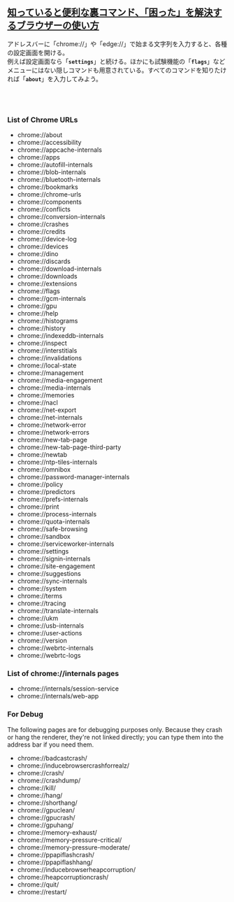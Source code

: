 ## [知っていると便利な裏コマンド、「困った」を解決するブラウザーの使い方](https://xtech.nikkei.com/atcl/nxt/column/18/01738/073000001/?P=3)

アドレスバーに「chrome://」や「edge://」で始まる文字列を入力すると、各種の設定画面を開ける。<br>
例えば設定画面なら「__`settings`__」と続ける。ほかにも試験機能の「__`flags`__」などメニューにはない隠しコマンドも用意されている。すべてのコマンドを知りたければ「__`about`__」を入力してみよう。<br>
<br>
<br>
<br>
### List of Chrome URLs
* chrome://about
* chrome://accessibility
* chrome://appcache-internals
* chrome://apps
* chrome://autofill-internals
* chrome://blob-internals
* chrome://bluetooth-internals
* chrome://bookmarks
* chrome://chrome-urls
* chrome://components
* chrome://conflicts
* chrome://conversion-internals
* chrome://crashes
* chrome://credits
* chrome://device-log
* chrome://devices
* chrome://dino
* chrome://discards
* chrome://download-internals
* chrome://downloads
* chrome://extensions
* chrome://flags
* chrome://gcm-internals
* chrome://gpu
* chrome://help
* chrome://histograms
* chrome://history
* chrome://indexeddb-internals
* chrome://inspect
* chrome://interstitials
* chrome://invalidations
* chrome://local-state
* chrome://management
* chrome://media-engagement
* chrome://media-internals
* chrome://memories
* chrome://nacl
* chrome://net-export
* chrome://net-internals
* chrome://network-error
* chrome://network-errors
* chrome://new-tab-page
* chrome://new-tab-page-third-party
* chrome://newtab
* chrome://ntp-tiles-internals
* chrome://omnibox
* chrome://password-manager-internals
* chrome://policy
* chrome://predictors
* chrome://prefs-internals
* chrome://print
* chrome://process-internals
* chrome://quota-internals
* chrome://safe-browsing
* chrome://sandbox
* chrome://serviceworker-internals
* chrome://settings
* chrome://signin-internals
* chrome://site-engagement
* chrome://suggestions
* chrome://sync-internals
* chrome://system
* chrome://terms
* chrome://tracing
* chrome://translate-internals
* chrome://ukm
* chrome://usb-internals
* chrome://user-actions
* chrome://version
* chrome://webrtc-internals
* chrome://webrtc-logs

### List of chrome://internals pages
* chrome://internals/session-service
* chrome://internals/web-app

### For Debug
The following pages are for debugging purposes only. Because they crash or hang the renderer, they're not linked directly; you can type them into the address bar if you need them.<br>

* chrome://badcastcrash/
* chrome://inducebrowsercrashforrealz/
* chrome://crash/
* chrome://crashdump/
* chrome://kill/
* chrome://hang/
* chrome://shorthang/
* chrome://gpuclean/
* chrome://gpucrash/
* chrome://gpuhang/
* chrome://memory-exhaust/
* chrome://memory-pressure-critical/
* chrome://memory-pressure-moderate/
* chrome://ppapiflashcrash/
* chrome://ppapiflashhang/
* chrome://inducebrowserheapcorruption/
* chrome://heapcorruptioncrash/
* chrome://quit/
* chrome://restart/

